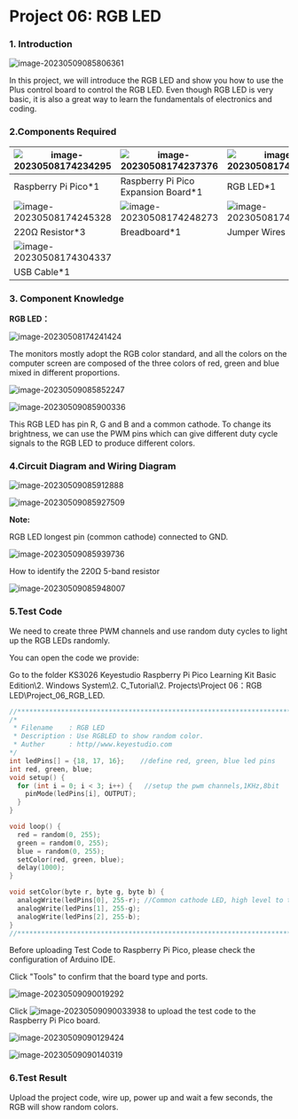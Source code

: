 # Project 06: RGB LED

### **1. Introduction**

![image-20230509085806361](media/image-20230509085806361.png)

In this project, we will introduce the RGB LED and show you how to use the Plus control board to control the RGB LED. Even though RGB LED is very basic, it is also a great way to learn the fundamentals of electronics and coding.

### **2.Components Required**

| ![image-20230508174234295](media/image-20230508174234295.png) | ![image-20230508174237376](media/image-20230508174237376.png) | ![image-20230508174241424](media/image-20230508174241424.png) |
| ------------------------------------------------------------ | ------------------------------------------------------------ | ------------------------------------------------------------ |
| Raspberry Pi Pico*1                                          | Raspberry Pi Pico Expansion Board*1                          | RGB LED*1                                                    |
| ![image-20230508174245328](media/image-20230508174245328.png) | ![image-20230508174248273](media/image-20230508174248273.png) | ![image-20230508174255408](media/image-20230508174255408.png) |
| 220Ω Resistor*3                                              | Breadboard*1                                                 | Jumper Wires                                                 |
| ![image-20230508174304337](media/image-20230508174304337.png) |                                                              |                                                              |
| USB Cable*1                                                  |                                                              |                                                              |

### **3. Component Knowledge**

**RGB LED：**

![image-20230508174241424](media/image-20230508174241424.png) 

The monitors mostly adopt the RGB color standard, and all the colors on the computer screen are composed of the three colors of red, green and blue mixed in different proportions. 

![image-20230509085852247](media/image-20230509085852247.png)

![image-20230509085900336](media/image-20230509085900336.png)

This RGB LED has pin R, G and B and a common cathode. To change its brightness, we can use the PWM pins which can give different duty cycle signals to the RGB LED to produce different colors.

### **4.Circuit Diagram and Wiring Diagram**

![image-20230509085912888](media/image-20230509085912888.png)

![image-20230509085927509](media/image-20230509085927509.png)

**Note:**

RGB LED longest pin (common cathode) connected to GND.

![image-20230509085939736](media/image-20230509085939736.png)

How to identify the 220Ω 5-band resistor

![image-20230509085948007](media/image-20230509085948007.png)

### **5.Test Code**

We need to create three PWM channels and use random duty cycles to light up the RGB LEDs randomly.

You can open the code we provide:

Go to the folder KS3026 Keyestudio Raspberry Pi Pico Learning Kit Basic Edition\2. Windows  System\2. C_Tutorial\2. Projects\Project 06：RGB LED\Project_06_RGB_LED.

```c
//**********************************************************************
/*
 * Filename    : RGB LED
 * Description : Use RGBLED to show random color.
 * Auther      : http//www.keyestudio.com
*/
int ledPins[] = {18, 17, 16};    //define red, green, blue led pins
int red, green, blue;
void setup() {
  for (int i = 0; i < 3; i++) {   //setup the pwm channels,1KHz,8bit
    pinMode(ledPins[i], OUTPUT);
  }
}

void loop() {
  red = random(0, 255);
  green = random(0, 255);
  blue = random(0, 255);
  setColor(red, green, blue);
  delay(1000);
}

void setColor(byte r, byte g, byte b) {
  analogWrite(ledPins[0], 255-r); //Common cathode LED, high level to turn on the led.
  analogWrite(ledPins[1], 255-g);
  analogWrite(ledPins[2], 255-b);
}
//*********************************************************************************
```


Before uploading Test Code to Raspberry Pi Pico, please check the configuration of Arduino IDE.

Click "Tools" to confirm that the board type and ports.

![image-20230509090019292](media/image-20230509090019292.png)

Click ![image-20230509090033938](media/image-20230509090033938.png) to upload the test code to the Raspberry Pi Pico board.

![image-20230509090129424](media/image-20230509090129424.png)

![image-20230509090140319](media/image-20230509090140319.png)

### **6.Test Result**

Upload the project code, wire up, power up and wait a few seconds, the RGB will show random colors.
